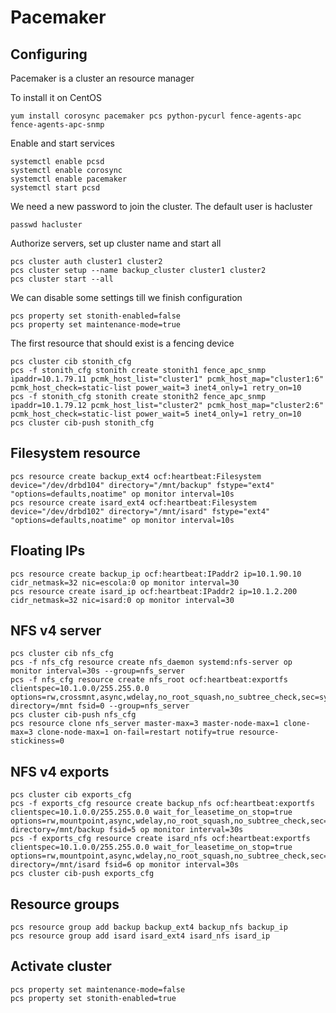 # Pacemaker

## Configuring
Pacemaker is a cluster an resource manager

To install it on CentOS
```
yum install corosync pacemaker pcs python-pycurl fence-agents-apc fence-agents-apc-snmp
```
Enable and start services
```
systemctl enable pcsd
systemctl enable corosync
systemctl enable pacemaker
systemctl start pcsd
```
We need a new password to join the cluster. The default user is hacluster
```
passwd hacluster
```
Authorize servers, set up cluster name and start all
```
pcs cluster auth cluster1 cluster2
pcs cluster setup --name backup_cluster cluster1 cluster2
pcs cluster start --all
```

We can disable some settings till we finish configuration
```
pcs property set stonith-enabled=false
pcs property set maintenance-mode=true
```

The first resource that should exist is a fencing device
```
pcs cluster cib stonith_cfg
pcs -f stonith_cfg stonith create stonith1 fence_apc_snmp ipaddr=10.1.79.11 pcmk_host_list="cluster1" pcmk_host_map="cluster1:6" pcmk_host_check=static-list power_wait=3 inet4_only=1 retry_on=10
pcs -f stonith_cfg stonith create stonith2 fence_apc_snmp ipaddr=10.1.79.12 pcmk_host_list="cluster2" pcmk_host_map="cluster2:6" pcmk_host_check=static-list power_wait=5 inet4_only=1 retry_on=10
pcs cluster cib-push stonith_cfg
```

## Filesystem resource
```
pcs resource create backup_ext4 ocf:heartbeat:Filesystem device="/dev/drbd104" directory="/mnt/backup" fstype="ext4" "options=defaults,noatime" op monitor interval=10s
pcs resource create isard_ext4 ocf:heartbeat:Filesystem device="/dev/drbd102" directory="/mnt/isard" fstype="ext4" "options=defaults,noatime" op monitor interval=10s
```

## Floating IPs
```
pcs resource create backup_ip ocf:heartbeat:IPaddr2 ip=10.1.90.10 cidr_netmask=32 nic=escola:0 op monitor interval=30
pcs resource create isard_ip ocf:heartbeat:IPaddr2 ip=10.1.2.200 cidr_netmask=32 nic=isard:0 op monitor interval=30
```

## NFS v4 server
```
pcs cluster cib nfs_cfg
pcs -f nfs_cfg resource create nfs_daemon systemd:nfs-server op monitor interval=30s --group=nfs_server
pcs -f nfs_cfg resource create nfs_root ocf:heartbeat:exportfs clientspec=10.1.0.0/255.255.0.0 options=rw,crossmnt,async,wdelay,no_root_squash,no_subtree_check,sec=sys,rw,secure,no_root_squash,no_all_squash directory=/mnt fsid=0 --group=nfs_server
pcs cluster cib-push nfs_cfg
pcs resource clone nfs_server master-max=3 master-node-max=1 clone-max=3 clone-node-max=1 on-fail=restart notify=true resource-stickiness=0
```

## NFS v4 exports
```
pcs cluster cib exports_cfg
pcs -f exports_cfg resource create backup_nfs ocf:heartbeat:exportfs clientspec=10.1.0.0/255.255.0.0 wait_for_leasetime_on_stop=true options=rw,mountpoint,async,wdelay,no_root_squash,no_subtree_check,sec=sys,rw,secure,no_root_squash,no_all_squash directory=/mnt/backup fsid=5 op monitor interval=30s
pcs -f exports_cfg resource create isard_nfs ocf:heartbeat:exportfs clientspec=10.1.0.0/255.255.0.0 wait_for_leasetime_on_stop=true options=rw,mountpoint,async,wdelay,no_root_squash,no_subtree_check,sec=sys,rw,secure,no_root_squash,no_all_squash directory=/mnt/isard fsid=6 op monitor interval=30s
pcs cluster cib-push exports_cfg
```

## Resource groups
```
pcs resource group add backup backup_ext4 backup_nfs backup_ip
pcs resource group add isard isard_ext4 isard_nfs isard_ip
```

## Activate cluster
```
pcs property set maintenance-mode=false
pcs property set stonith-enabled=true
```
